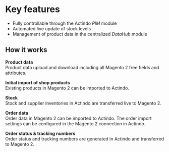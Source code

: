 # Key features

- Fully controllable through the Actindo *PIM* module
- Automated live update of stock levels
- Management of product data in the centralized *DataHub* module


## How it works

**Product data**   
Product data upload and download including all Magento 2 free fields and attributes.

**Initial import of shop products**   
Existing products in Magento 2 can be imported to Actindo.

**Stock**   
Stock and supplier inventories in Actindo are transferred live to Magento 2.

**Order data**   
Order data in Magento 2 can be imported to Actindo. The order import settings can be configured in the Magento 2 connection in Actindo.

**Order status & tracking numbers**   
Order status and tracking numbers are generated in Actindo and transferred to Magento 2.
